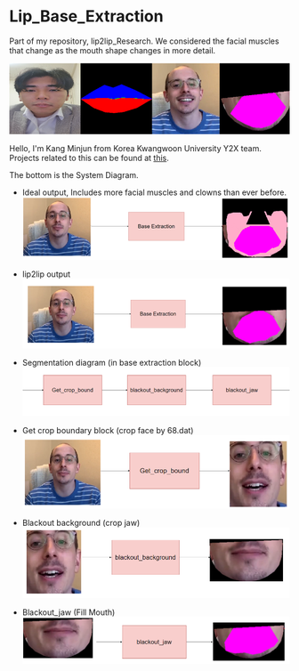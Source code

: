# Lip_Base_Extraction
Part of my repository, lip2lip_Research. We considered the facial muscles that change as the mouth shape changes in more detail.

![](demo.png)

Hello, I'm Kang Minjun from Korea Kwangwoon University Y2X team.
Projects related to this can be found at [this](https://github.com/Minjun-KANG/lip2lip_Research).

The bottom is the System Diagram.

* Ideal output, Includes more facial muscles and clowns than ever before.
![](Ideal_output.png)

* lip2lip output
![](lip2lip_output.png)

* Segmentation diagram (in base extraction block)
![](Segmentation_Diagram.png)

* Get crop boundary block (crop face by 68.dat)
![](Get_crop_bound.png)

* Blackout background (crop jaw)
![](Blackout_background.png)

* Blackout_jaw (Fill Mouth)
![](Blackout_jaw.png)
